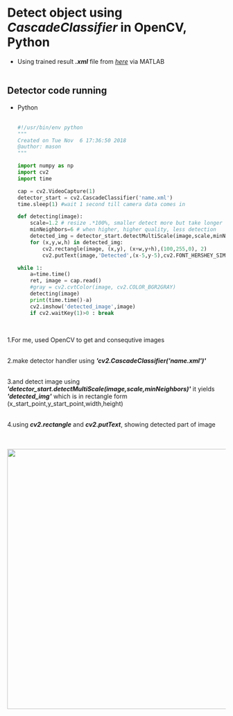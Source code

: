 # Detect object using _**CascadeClassifier**_ in OpenCV, Python
+ Using trained result _**.xml**_ file from [_here_](https://github.com/engcang/CascadeObjectDetector_MATLAB_Python/tree/master/Train_Detector_MATLAB) via MATLAB
</br></br>

## Detector code running
+ Python<br><br>
  ~~~python
  #!/usr/bin/env python
  """
  Created on Tue Nov  6 17:36:50 2018
  @author: mason
  """

  import numpy as np
  import cv2
  import time

  cap = cv2.VideoCapture(1)
  detector_start = cv2.CascadeClassifier('name.xml')
  time.sleep(1) #wait 1 second till camera data comes in

  def detecting(image):
      scale=1.2 # resize .*100%, smaller detect more but take longer
      minNeighbors=6 # when higher, higher quality, less detection
      detected_img = detector_start.detectMultiScale(image,scale,minNeighbors)
      for (x,y,w,h) in detected_img:
          cv2.rectangle(image, (x,y), (x+w,y+h),(100,255,0), 2)
          cv2.putText(image,'Detected',(x-5,y-5),cv2.FONT_HERSHEY_SIMPLEX,0.3,(100,255,0), 2)

  while 1:
      a=time.time()
      ret, image = cap.read()
      #gray = cv2.cvtColor(image, cv2.COLOR_BGR2GRAY)
      detecting(image)
      print(time.time()-a)    
      cv2.imshow('detected_image',image)
      if cv2.waitKey(1)>0 : break
  ~~~
<br>

1.For me, used OpenCV to get and consequtive images <br><br>

2.make detector handler using _**'cv2.CascadeClassifier('name.xml')'**_ <br><br>

3.and detect image using _**'detector_start.detectMultiScale(image,scale,minNeighbors)'**_ it yields _**'detected_img'**_ which is in rectangle form (x_start_point,y_start_point,width,height) <br><br>

4.using _**cv2.rectangle**_ and _**cv2.putText**_, showing detected part of image <br><br><br>

  <p align="center">
  <img src="https://github.com/engcang/image-files/blob/master/opencv/detected_py.gif" width="600" hspace="0"/>
  </p></br>
